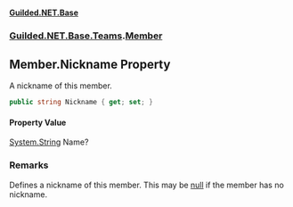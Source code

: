 
#### [Guilded.NET.Base](Guilded_NET_Base 'Guilded_NET_Base')
### [Guilded.NET.Base.Teams](Guilded_NET_Base#Guilded_NET_Base_Teams 'Guilded.NET.Base.Teams').[Member](Member 'Guilded.NET.Base.Teams.Member')
## Member.Nickname Property
A nickname of this member.  
```csharp
public string Nickname { get; set; }
```

#### Property Value
[System.String](https://docs.microsoft.com/en-us/dotnet/api/System.String 'System.String')
Name?
### Remarks
Defines a nickname of this member. This may be [null](https://docs.microsoft.com/en-us/dotnet/csharp/language-reference/keywords/null 'https://docs.microsoft.com/en-us/dotnet/csharp/language-reference/keywords/null') if the member has no nickname.
